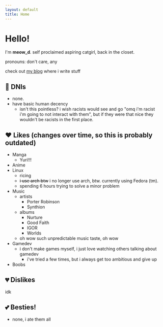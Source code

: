 ```yaml
---
layout: default
title: Home
---
```


# Hello!
I'm **meow_d**. self proclaimed aspiring catgirl, back in the closet.

pronouns: don't care, any

check out [my blog](/blog) where i write stuff

## 🚫 DNIs
- none.
- have basic human decency
  - isn't this pointless? i wish racists would see and go "omq i'm racist i'm going to not interact with them", but if they were that nice they wouldn't be racists in the first place.

## ❤️ Likes (changes over time, so this is probably outdated)
- Manga
  - Yuri!!!
- Anime
- Linux
  - ricing
  - ~~i use arch btw~~ i no longer use arch, btw. currently using Fedora (tm).
  - spending 6 hours trying to solve a minor problem
- Music
  - artists
    - Porter Robinson
    - Synthion
  - albums
    - Nurture
    - Good Faith
    - IGOR
    - Worlds
  - oh wow such unpredictable music taste, oh wow
- Gamedev
  - i don't make games myself, i just love watching others talking about gamedev
    - i've tried a few times, but i always get too ambitious and give up
- Boobs

## 💔 Dislikes
idk

## 💕 Besties!
- none, i ate them all
